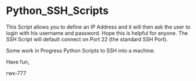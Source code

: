 # Python_SSH_Scripts

This Script allows you to define an IP Address and it will then ask the user to login with his username and password.
Hope this is helpful for anyone.
The SSH Script will default connect on Port 22 (the standard SSH Port).


Some work in Progress Python Scripts to SSH into a machine.

Have fun,

rwx-777
